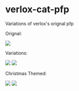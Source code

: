 # verlox-cat-pfp
Variations of verlox's orignal pfp

Orignal: 

![](https://github.com/PndaBoi/verlox-cat-pfp/blob/main/1e24df8d7beae6ba0681de66df8599d8.png?raw=true)

Variations:

![](https://github.com/PndaBoi/verlox-cat-pfp/blob/main/fb943c9d7abf017306ff7347ecca210f.png?raw=true)
![](https://github.com/PndaBoi/verlox-cat-pfp/blob/main/1e24df8d7beae6ba0681de66df8599d8%20(2).png?raw=true)

Christmas Themed:

![](https://github.com/PndaBoi/verlox-cat-pfp/blob/main/christmas%20cat.png?raw=true)
![](https://github.com/PndaBoi/verlox-cat-pfp/blob/main/143147bba6d6aa797b9460ef704dc46b%20(2).png?raw=true)
